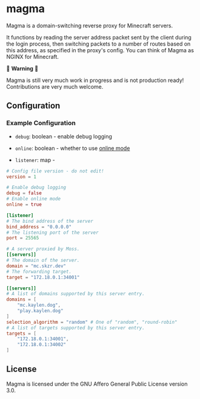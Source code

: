 # magma

Magma is a domain-switching reverse proxy for Minecraft servers.

It functions by reading the server address packet sent by the client during the login process, then switching packets to a number of routes based on this address, as specified in the proxy's config. You can think of Magma as NGINX for Minecraft.

🚧 **Warning** 🚧
 
Magma is still very much work in progress and is not production ready! Contributions are very much welcome.


## Configuration

### Example Configuration

- `debug`: boolean - enable debug logging
- `online`: boolean - whether to use [online mode](https://minecraft.fandom.com/wiki/Server.properties#Java_Edition_3)

- `listener`: map - 

```toml
# Config file version - do not edit!
version = 1

# Enable debug logging
debug = false
# Enable online mode
online = true

[listener]
# The bind address of the server
bind_address = "0.0.0.0"
# The listening port of the server
port = 25565

# A server proxied by Moss.
[[servers]]
# The domain of the server.
domain = "mc.skzr.dev"
# The forwarding target.
target = "172.18.0.1:34001"

[[servers]]
# A list of domains supported by this server entry.
domains = [
	"mc.kaylen.dog",
	"play.kaylen.dog"
]
selection_algorithm = "random" # One of "random", "round-robin"
# A list of targets supported by this server entry.
targets = [
	"172.18.0.1:34001",
	"172.18.0.1:34002"
]

```

## License

Magma is licensed under the GNU Affero General Public License version 3.0.
